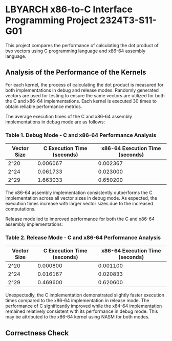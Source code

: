 # LBYARCH x86-to-C Interface Programming Project 2324T3-S11-G01
This project compares the performance of calculating the dot product of two vectors using C programming language and x86-64 assembly language.

## Analysis of the Performance of the Kernels
For each kernel, the process of calculating the dot product is measured for both implementations in debug and release modes.  Randomly generated vectors are used for testing to ensure the same vectors are utilized for both the C and x86-64 implementations. Each kernel is executed 30 times to obtain reliable performance metrics.

The average execution times of the C and x86-64 assembly implementations in debug mode are as follows:
### Table 1. Debug Mode - C and x86-64 Performance Analysis
| Vector Size | C Execution Time (seconds) | x86-64 Execution Time (seconds) |
|-------------|----------------------------|----------------------------------|
| 2^20        | 0.006067                   | 0.002367                         |
| 2^24        | 0.061733                   | 0.023000                         |
| 2^29        | 1.663033                   | 0.650200                         |

The x86-64 assembly implementation consistently outperforms the C implementation across all vector sizes in debug mode. As expected, the execution times increase with larger vector sizes due to the increased computations.

Release mode led to improved performance for both the C and x86-64 assembly implementations:
### Table 2. Release Mode - C and x86-64 Performance Analysis
| Vector Size | C Execution Time (seconds) | x86-64 Execution Time (seconds) |
|-------------|----------------------------|----------------------------------|
| 2^20        | 0.000800                   | 0.001100                         |
| 2^24        | 0.016167                   | 0.020833                         |
| 2^29        | 0.469600                   | 0.620600                         |

Unexpectedly, the C implementation demonstrated slightly faster execution times compared to the x86-64 implementation in release mode. The performance of C significantly improved while the x84-64 implementation remained relatively consistent with its performance in debug mode. This may be attributed to the x86-64 kernel using NASM for both modes.

## Correctness Check
